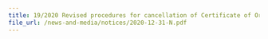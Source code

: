 ```yaml
---
title: 19/2020 Revised procedures for cancellation of Certificate of Origin (CO) issued by Customs 
file_url: /news-and-media/notices/2020-12-31-N.pdf
---
```

